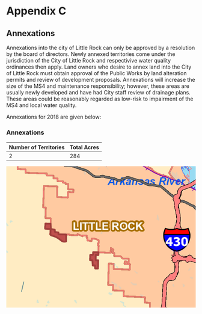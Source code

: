 # Appendix C

## Annexations

Annexations into the city of Little Rock can only be approved by a resolution by the board of directors. Newly annexed territories come under the jurisdiction of the City of Little Rock and respectivive water quality ordinances then apply. Land owners who desire to annex land into the City of Little Rock must obtain approval of the Public Works by land alteration permits and review of development proposals. Annexations will increase the size of the MS4 and maintenance responsibility; however, these areas are usually newly developed and have had City staff review of drainage plans. These areas could be reasonably regarded as low-risk to impairment of the MS4 and local water quality.

Annexations for 2018 are given below:

### Annexations
| Number of Territories | Total Acres |
|------|------|
| 2 | 284 |

![annexations](../figures/annexations.png "annexations")